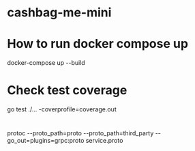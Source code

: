 # cashbag-me-mini

# How to run docker compose up
docker-compose up --build

# Check test coverage
go test ./...  -coverprofile=coverage.out
#
protoc --proto_path=proto --proto_path=third_party --go_out=plugins=grpc:proto service.proto